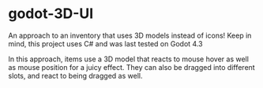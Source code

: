 # godot-3D-UI
An approach to an inventory that uses 3D models instead of icons!
Keep in mind, this project uses C# and was last tested on Godot 4.3

In this approach, items use a 3D model that reacts to mouse hover as well as mouse position for a juicy effect.
They can also be dragged into different slots, and react to being dragged as well.


